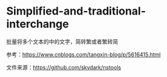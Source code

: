 # Simplified-and-traditional-interchange
批量将多个文本的中的文字，简转繁或者繁转简

参考：https://www.cnblogs.com/tangxin-blog/p/5616415.html

文件来源：https://github.com/skydark/nstools
